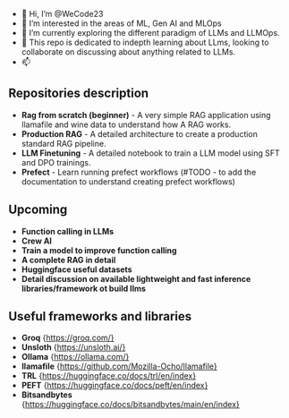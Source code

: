 - 👋 Hi, I’m @WeCode23
- 👀 I’m interested in the areas of ML, Gen AI and MLOps
- 🌱 I’m currently exploring the different paradigm of LLMs and LLMOps.
- 💞️ This repo is dedicated to indepth learning about LLms, looking to collaborate on discussing about anything related to LLMs.
- 📫 <coming soon>

<!---
WeCode23/WeCode23 is a ✨ special ✨ repository because its `README.md` (this file) appears on your GitHub profile.
You can click the Preview link to take a look at your changes.
--->


**Repositories description**
--
- **Rag from scratch (beginner)** - A very simple RAG application using llamafile and wine data to understand how A RAG works.
- **Production RAG** - A detailed architecture to create a production standard RAG pipeline.
- **LLM Finetuning** - A detailed notebook to train a LLM model using SFT and DPO trainings. 
- **Prefect** - Learn running prefect workflows (#TODO - to add the documentation to understand creating prefect workflows)

**Upcoming**
--
- **Function calling in LLMs**
- **Crew AI**
- **Train a model to improve function calling**
- **A complete RAG in detail**
- **Huggingface useful datasets**
- **Detail discussion on available lightweight and fast inference libraries/framework ot build llms**

**Useful frameworks and libraries**
--
- **Groq**  {https://groq.com/}
- **Unsloth**  {https://unsloth.ai/}
- **Ollama** {https://ollama.com/}
- **llamafile**  {https://github.com/Mozilla-Ocho/llamafile}
- **TRL**  {https://huggingface.co/docs/trl/en/index}
- **PEFT**  {https://huggingface.co/docs/peft/en/index}
- **Bitsandbytes**  {https://huggingface.co/docs/bitsandbytes/main/en/index}
